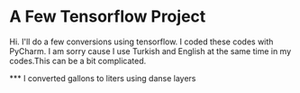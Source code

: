 # A Few Tensorflow Project
Hi. I'll do a few conversions using tensorflow. I coded these codes with PyCharm.
I am sorry cause I use Turkish and English at the same time in my codes.This can be a bit complicated.

*** I converted gallons to liters using danse layers
